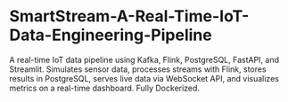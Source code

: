 # SmartStream-A-Real-Time-IoT-Data-Engineering-Pipeline
A real-time IoT data pipeline using Kafka, Flink, PostgreSQL, FastAPI, and Streamlit. Simulates sensor data, processes streams with Flink, stores results in PostgreSQL, serves live data via WebSocket API, and visualizes metrics on a real-time dashboard. Fully Dockerized.
